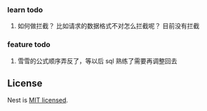 ### learn todo

1. 如何做拦截？ 比如请求的数据格式不对怎么拦截呢？ 目前没有拦截

### feature todo

1. 雪雪的公式顺序弄反了，等以后 sql 熟练了需要再调整回去

## License

Nest is [MIT licensed](LICENSE).
